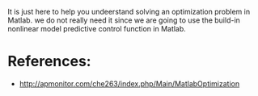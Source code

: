 It is just here to help you undeerstand solving an optimization problem in Matlab. we do not really need it since we are going to use the build-in nonlinear model predictive control function in Matlab.

# References:

- http://apmonitor.com/che263/index.php/Main/MatlabOptimization
